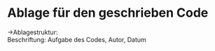 # Ablage für den geschrieben Code<br />
->Ablagestruktur:<br />
Beschriftung: Aufgabe des Codes, Autor, Datum
